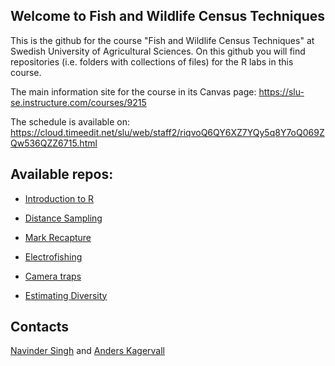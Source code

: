 ## Welcome to Fish and Wildlife Census Techniques

This is the github for the course "Fish and Wildlife Census Techniques" at Swedish University of Agricultural Sciences. On this github you will find repositories (i.e. folders with collections of files) for the R labs in this course.

The main information site for the course in its Canvas page: <https://slu-se.instructure.com/courses/9215>

The schedule is available on: <https://cloud.timeedit.net/slu/web/staff2/riqvoQ6QY6XZ7YQy5q8Y7oQ069ZQw536QZZ6715.html>

## Available repos:

-   [Introduction to R](../../../R-intro)

-   [Distance Sampling](../../../DistanceSampling)

-   [Mark Recapture](../../../MarkRecapture)

-   [Electrofishing](../../../Electrofishing)

-   [Camera traps](../../../Camera-traps)

-   [Estimating Diversity](../../../Estimating-Diversity) 

## Contacts
[Navinder Singh](mailto:navinder.signh@slu.se) and [Anders Kagervall](mailto:anders.kagervall@slu.se)

